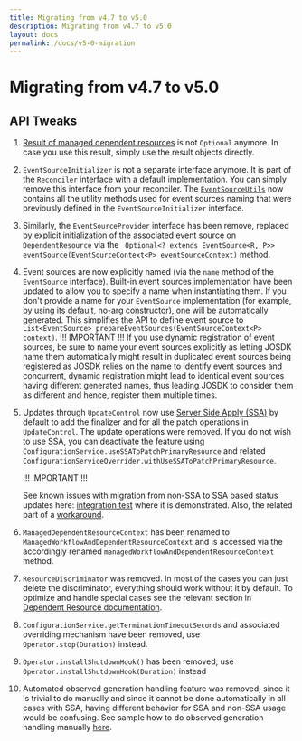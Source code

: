 ```yaml
---
title: Migrating from v4.7 to v5.0
description: Migrating from v4.7 to v5.0
layout: docs
permalink: /docs/v5-0-migration
---
```


# Migrating from v4.7 to v5.0

## API Tweaks

1. [Result of managed dependent resources](https://github.com/operator-framework/java-operator-sdk/blob/main/operator-framework-core/src/main/java/io/javaoperatorsdk/operator/api/reconciler/dependent/managed/ManagedDependentResourceContext.java#L55-L57)
   is not `Optional` anymore. In case you use this result, simply use the result
   objects directly.
2. `EventSourceInitializer` is not a separate interface anymore. It is part of the `Reconciler` interface with a
   default implementation. You can simply remove this interface from your reconciler. The
   [`EventSourceUtils`](https://github.com/operator-framework/java-operator-sdk/blob/main/operator-framework-core/src/main/java/io/javaoperatorsdk/operator/api/reconciler/EventSourceUtils.java#L11-L11)
   now contains all the utility methods used for event sources naming that were previously defined in
   the `EventSourceInitializer` interface.
3. Similarly, the `EventSourceProvider` interface has been remove, replaced by explicit initialization of the associated
   event source on `DependentResource` via the `
   Optional<? extends EventSource<R, P>> eventSource(EventSourceContext<P> eventSourceContext)` method.
4. Event sources are now explicitly named (via the `name` method of the `EventSource` interface). Built-in event sources
   implementation have been updated to allow you to specify a name when instantiating them. If you don't provide a name
   for your `EventSource` implementation (for example, by using its default, no-arg constructor), one will be
   automatically generated. This simplifies the API to define event source to
   `List<EventSource> prepareEventSources(EventSourceContext<P> context)`.
   !!! IMPORTANT !!!
   If you use dynamic registration of event sources, be sure to name your event sources explicitly as letting JOSDK name
   them automatically might result in duplicated event sources being registered as JOSDK relies on the name to identify
   event sources and concurrent, dynamic registration might lead to identical event sources having different generated
   names, thus leading JOSDK to consider them as different and hence, register them multiple times.
5. Updates through `UpdateControl` now
   use [Server Side Apply (SSA)](https://kubernetes.io/docs/reference/using-api/server-side-apply/) by default to add
   the finalizer and for all
   the patch operations in `UpdateControl`. The update operations were removed. If you do not wish to use SSA, you can
   deactivate the feature using `ConfigurationService.useSSAToPatchPrimaryResource` and
   related `ConfigurationServiceOverrider.withUseSSAToPatchPrimaryResource`.

   !!! IMPORTANT !!!

   See known issues with migration from non-SSA to SSA based status updates here:
   [integration test](https://github.com/operator-framework/java-operator-sdk/blob/main/operator-framework/src/test/java/io/javaoperatorsdk/operator/StatusPatchSSAMigrationIT.java#L71-L82)
   where it is demonstrated. Also, the related part of
   a [workaround](https://github.com/operator-framework/java-operator-sdk/blob/main/operator-framework/src/test/java/io/javaoperatorsdk/operator/StatusPatchSSAMigrationIT.java#L110-L116).

6. `ManagedDependentResourceContext` has been renamed to `ManagedWorkflowAndDependentResourceContext` and is accessed
   via the accordingly renamed `managedWorkflowAndDependentResourceContext` method.
7. `ResourceDiscriminator` was removed. In most of the cases you can just delete the discriminator, everything should
   work without it by default. To optimize and handle special cases see the relevant section
   in [Dependent Resource documentation](/docs/dependent-resources#multiple-dependent-resources-of-same-type).
8. `ConfigurationService.getTerminationTimeoutSeconds` and associated overriding mechanism have been removed,
   use `Operator.stop(Duration)` instead.
9. `Operator.installShutdownHook()` has been removed, use `Operator.installShutdownHook(Duration)` instead
10. Automated observed generation handling feature was removed, since it is trivial to do manually and
    since it cannot be done automatically in all cases with SSA, having different behavior for SSA and non-SSA
    usage would be confusing. See sample how to do observed generation handling manually 
    [here](https://github.com/operator-framework/java-operator-sdk/blob/main/operator-framework/src/test/java/io/javaoperatorsdk/operator/sample/manualobservedgeneration/ManualObservedGenerationReconciler.java).